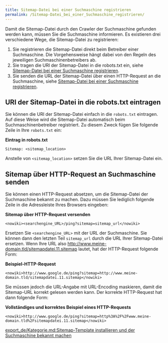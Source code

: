 ```yaml
---
title: Sitemap-Datei bei einer Suchmaschine registrieren
permalink: /Sitemap-Datei_bei_einer_Suchmaschine_registrieren/
---
```


Damit die Sitemap-Datei durch den Crawler der Suchmaschine gefunden werden kann, müssen Sie die Suchmaschine informieren. Es existieren drei verschiedene Wege, die Sitemap-Datei zu registrieren:

1.  Sie registrieren die Sitemap-Datei direkt beim Betreiber einer Suchmaschine. Die Vorgehensweise hängt dabei von den Regeln des jeweiligen Suchmaschinenbetreibers ab.
2.  Sie tragen die URI der Sitemap-Datei in die robots.txt ein, siehe [Sitemap-Datei bei einer Suchmaschine registrieren](/Sitemap-Datei_bei_einer_Suchmaschine_registrieren ).
3.  Sie senden die URL der Sitemap-Datei über einen HTTP-Request an die Suchmaschine, siehe [Sitemap-Datei bei einer Suchmaschine registrieren](/Sitemap-Datei_bei_einer_Suchmaschine_registrieren ).

URI der Sitemap-Datei in die robots.txt eintragen
-------------------------------------------------

Sie können die URI der Sitemap-Datei einfach in die `robots.txt` eintragen. Auf diese Weise wird die Sitemap-Datei automatisch beim Suchmaschinenbetreiber registriert. Zu diesem Zweck fügen Sie folgende Zeile in Ihre `robots.txt` ein:

**Eintrag in robots.txt**

~~~~ {.robots}
Sitemap: <sitemap_location>
~~~~

Anstelle von `<sitemap_location>` setzen Sie die URL Ihrer Sitemap-Datei ein.

Sitemap über HTTP-Request an Suchmaschine senden
------------------------------------------------

Sie können einen HTTP-Request absetzen, um die Sitemap-Datei der Suchmaschine bekannt zu machen. Dazu müssen Sie lediglich folgende Zeile in die Adressleiste Ihres Browsers eingeben:

**Sitemap über HTTP-Request versenden**

    <nowiki><searchengine_URL>/ping?sitemap=sitemap_url</nowiki>

Ersetzen Sie `<searchengine_URL>` mit der URL der Suchmaschine. Sie können dann den letzten Teil `sitemap_url` durch die URL Ihrer Sitemap-Datei ersetzen. Wenn Ihre URL also <http://www.meine-domain.tld/sitemapdatei.11.sitemap> lautet, hat der HTTP-Request folgende Form:

**Beispiel-HTTP-Request**

    <nowiki>http://www.google.de/ping?sitemap=http://www.meine-domain.tld/sitemapdatei.11.sitemap</nowiki>

Sie müssen jedoch die URL-Angabe mit URL-Encoding maskieren, damit die Sitemap-URL korrekt gelesen werden kann. Der korrekte HTTP-Request hat dann folgende Form:

**Vollständiges und korrektes Beispiel eines HTTP-Requests**

    <nowiki>http://www.google.de/ping?sitemap=http%3A%2F%2Fwww.meine-domain.tld%2Fsitemapdatei.11.sitemap</nowiki>

[export_de/Kategorie.md:Sitemap-Template installieren und der Suchmaschine bekannt machen](export_de/Kategorie.md:Sitemap-Template_installieren_und_der_Suchmaschine_bekannt_machen )